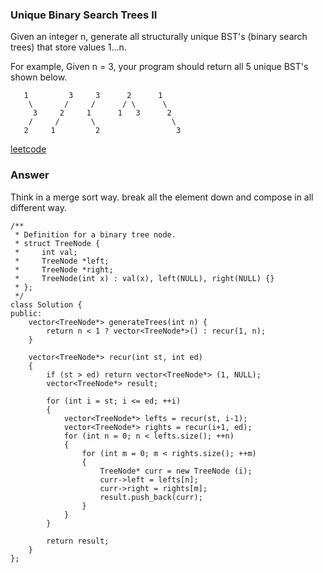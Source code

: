 ### Unique Binary Search Trees II
Given an integer n, generate all structurally unique BST's (binary search trees) that store values 1...n.

For example,
Given n = 3, your program should return all 5 unique BST's shown below.

	   1         3     3      2      1
	    \       /     /      / \      \
	     3     2     1      1   3      2
	    /     /       \                 \
	   2     1         2                 3

[leetcode](https://leetcode.com/problems/unique-binary-search-trees-ii/description/)

### Answer 
Think in a merge sort way. break all the element down and compose in all different way. 

	/**
	 * Definition for a binary tree node.
	 * struct TreeNode {
	 *     int val;
	 *     TreeNode *left;
	 *     TreeNode *right;
	 *     TreeNode(int x) : val(x), left(NULL), right(NULL) {}
	 * };
	 */
	class Solution {
	public:
	    vector<TreeNode*> generateTrees(int n) {
	        return n < 1 ? vector<TreeNode*>() : recur(1, n);
	    }
	    
	    vector<TreeNode*> recur(int st, int ed)
	    {
	        if (st > ed) return vector<TreeNode*> (1, NULL);
	        vector<TreeNode*> result;
	        
	        for (int i = st; i <= ed; ++i)
	        {
	            vector<TreeNode*> lefts = recur(st, i-1);
	            vector<TreeNode*> rights = recur(i+1, ed);
	            for (int n = 0; n < lefts.size(); ++n)
	            {
	                for (int m = 0; m < rights.size(); ++m)
	                {
	                    TreeNode* curr = new TreeNode (i);
	                    curr->left = lefts[n];
	                    curr->right = rights[m];
	                    result.push_back(curr);
	                }
	            }
	        }
	        
	        return result;
	    }
	};